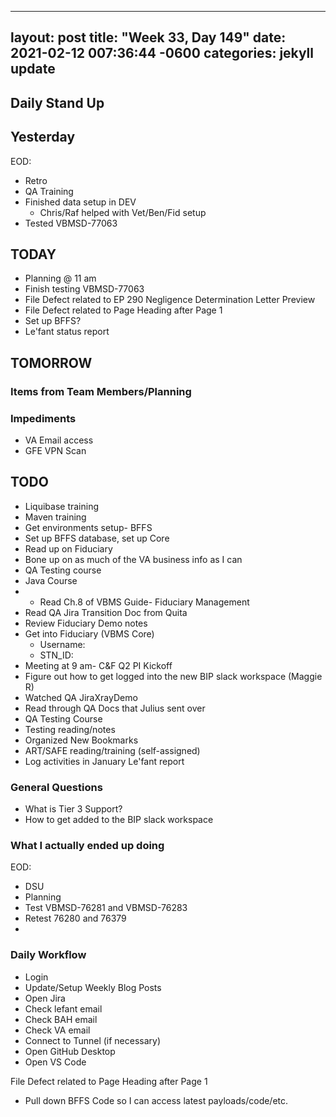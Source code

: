 
---
layout: post
title:  "Week 33, Day 149"
date:   2021-02-12 007:36:44 -0600
categories: jekyll update
---

## Daily Stand Up
## Yesterday
EOD:
* Retro
* QA Training
* Finished data setup in DEV
  * Chris/Raf helped with Vet/Ben/Fid setup
* Tested VBMSD-77063

## TODAY
* Planning @ 11 am
* Finish testing VBMSD-77063
* File Defect related to EP 290 Negligence Determination Letter Preview
* File Defect related to Page Heading after Page 1
* Set up BFFS? 
* Le'fant status report


## TOMORROW

### Items from Team Members/Planning

### Impediments
* VA Email access
* GFE VPN Scan

## TODO
* Liquibase training
* Maven training
* Get environments setup- BFFS
* Set up BFFS database, set up Core
* Read up on Fiduciary
* Bone up on as much of the VA business info as I can
* QA Testing course
* Java Course
* * Read Ch.8 of VBMS Guide- Fiduciary Management
* Read QA Jira Transition Doc from Quita
* Review Fiduciary Demo notes
* Get into Fiduciary (VBMS Core)
  * Username: 
  * STN_ID:
* Meeting at 9 am- C&F Q2 PI Kickoff
* Figure out how to get logged into the new BIP slack workspace (Maggie R)
* Watched QA JiraXrayDemo 
* Read through QA Docs that Julius sent over
* QA Testing Course
* Testing reading/notes
* Organized New Bookmarks
* ART/SAFE reading/training (self-assigned)
* Log activities in January Le'fant report

### General Questions  
  * What is Tier 3 Support?
  * How to get added to the BIP slack workspace

### What I actually ended up doing
EOD:
* DSU
* Planning
* Test VBMSD-76281 and VBMSD-76283
* Retest 76280 and 76379
* 

### Daily Workflow
* Login
* Update/Setup Weekly Blog Posts
* Open Jira
* Check lefant email
* Check BAH email
* Check VA email
* Connect to Tunnel (if necessary)
* Open GitHub Desktop
* Open VS Code

File Defect related to Page Heading after Page 1
* Pull down BFFS Code so I can access latest payloads/code/etc.